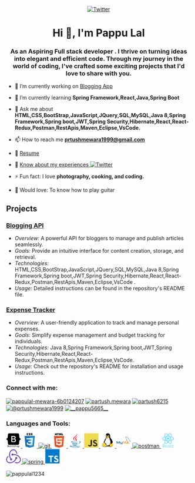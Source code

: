 <center>
  <a href="https://www.linkedin.com/in/pappulal-mewara/" target="_blank"><img src="https://cdn2.iconfinder.com/data/icons/social-media-2199/64/social_media_isometric_14-linkedin-512.png" height="80px" width="80px" alt="Twitter"></a></center>
<h1 align="center">Hi 👋, I'm Pappu Lal</h1>
<h3 align="center">As an Aspiring Full stack developer . I thrive on turning ideas into elegant and efficient code. Through my journey in the world of coding, I've crafted some exciting projects that I'd love to share with you.</h3>

- 🔭 I’m currently working on [Blogging App](https://github.com/PappuLal1234/Blogging-app.git)

- 🌱 I’m currently learning **Spring Framework,React,Java,Spring Boot**

- 💬 Ask me about **HTML,CSS,BootStrap,JavaScript,JQuery,SQL,MySQL,Java 8,Spring Framework,Spring boot,JWT,Spring Security,Hibernate,React,React-Redux,Postman,RestApis,Maven,Eclipse,VsCode.**

- 📫 How to reach me **prtushmewara1999@gmail.com**
- 📝 <a href="https://www.linkedin.com/in/pappulal-mewara/overlay/1635537399938/single-media-viewer/?profileId=ACoAADSFfOQBsRmRQIIOqamWbWOWwPszQrpDWRw" 
 target="_blank">Resume</a>

- 📄 <span> <a href="https://www.linkedin.com/in/pappulal-mewara/" target="_blank">Know about my experiences <img src="https://cdn2.iconfinder.com/data/icons/social-media-2199/64/social_media_isometric_14-linkedin-512.png" height="25px" width="25px" alt="Twitter"></a></span> 
-  ⚡ Fun fact: I love <Strong>photography, cooking, and coding.</Strong>
-  🎸 Would love: To know how to play guitar
  
  
## Projects

### [Blogging API](https://github.com/PappuLal1234/Blogging-app.git)

- *Overview:* A powerful API for bloggers to manage and publish articles seamlessly.
- *Goals:* Provide an intuitive interface for content creation, storage, and retrieval.
- *Technologies:* HTML,CSS,BootStrap,JavaScript,JQuery,SQL,MySQL,Java 8,Spring Framework,Spring boot,JWT,Spring Security,Hibernate,React,React-Redux,Postman,RestApis,Maven,Eclipse,VsCode .
- *Usage:* Detailed instructions can be found in the repository's README file.
 
### [Expense Tracker](https://github.com/PappuLal1234/Blogging-app.git)

- *Overview:* A user-friendly application to track and manage personal expenses.
- *Goals:* Simplify expense management and budget tracking for individuals.
- *Technologies:* Java 8,Spring Framework,Spring boot,JWT,Spring Security,Hibernate,React,React-Redux,Postman,RestApis,Maven,Eclipse,VsCode.
- *Usage:* Check out the repository's README for installation and usage instructions.
 

<h3 align="left">Connect with me:</h3>
<p align="left">
<a href="https://linkedin.com/in/pappulal-mewara-6b0124207" target="blank"><img align="center" src="https://raw.githubusercontent.com/rahuldkjain/github-profile-readme-generator/master/src/images/icons/Social/linked-in-alt.svg" alt="pappulal-mewara-6b0124207" height="30" width="40" /></a>
<a href="https://fb.com/partush.mewara" target="blank"><img align="center" src="https://raw.githubusercontent.com/rahuldkjain/github-profile-readme-generator/master/src/images/icons/Social/facebook.svg" alt="partush.mewara" height="30" width="40" /></a>
<a href="https://instagram.com/partush6215" target="blank"><img align="center" src="https://raw.githubusercontent.com/rahuldkjain/github-profile-readme-generator/master/src/images/icons/Social/instagram.svg" alt="partush6215" height="30" width="40" /></a>
<a href="https://www.hackerrank.com/@prtushmewara1999" target="blank"><img align="center" src="https://raw.githubusercontent.com/rahuldkjain/github-profile-readme-generator/master/src/images/icons/Social/hackerrank.svg" alt="@prtushmewara1999" height="30" width="40" /></a>
<a href="https://www.leetcode.com/__pappu5665__" target="blank"><img align="center" src="https://raw.githubusercontent.com/rahuldkjain/github-profile-readme-generator/master/src/images/icons/Social/leet-code.svg" alt="__pappu5665__" height="30" width="40" /></a>
</p>

<h3 align="left">Languages and Tools:</h3>
<p align="left"> <a href="https://getbootstrap.com" target="_blank" rel="noreferrer"> <img src="https://raw.githubusercontent.com/devicons/devicon/master/icons/bootstrap/bootstrap-plain-wordmark.svg" alt="bootstrap" width="40" height="40"/> </a> <a href="https://www.w3schools.com/css/" target="_blank" rel="noreferrer"> <img src="https://raw.githubusercontent.com/devicons/devicon/master/icons/css3/css3-original-wordmark.svg" alt="css3" width="40" height="40"/> </a> <a href="https://git-scm.com/" target="_blank" rel="noreferrer"> <img src="https://www.vectorlogo.zone/logos/git-scm/git-scm-icon.svg" alt="git" width="40" height="40"/> </a> <a href="https://www.w3.org/html/" target="_blank" rel="noreferrer"> <img src="https://raw.githubusercontent.com/devicons/devicon/master/icons/html5/html5-original-wordmark.svg" alt="html5" width="40" height="40"/> </a> <a href="https://www.java.com" target="_blank" rel="noreferrer"> <img src="https://raw.githubusercontent.com/devicons/devicon/master/icons/java/java-original.svg" alt="java" width="40" height="40"/> </a> <a href="https://developer.mozilla.org/en-US/docs/Web/JavaScript" target="_blank" rel="noreferrer"> <img src="https://raw.githubusercontent.com/devicons/devicon/master/icons/javascript/javascript-original.svg" alt="javascript" width="40" height="40"/> </a> <a href="https://www.linux.org/" target="_blank" rel="noreferrer"> <img src="https://raw.githubusercontent.com/devicons/devicon/master/icons/linux/linux-original.svg" alt="linux" width="40" height="40"/> </a> <a href="https://www.mysql.com/" target="_blank" rel="noreferrer"> <img src="https://raw.githubusercontent.com/devicons/devicon/master/icons/mysql/mysql-original-wordmark.svg" alt="mysql" width="40" height="40"/> </a> <a href="https://postman.com" target="_blank" rel="noreferrer"> <img src="https://www.vectorlogo.zone/logos/getpostman/getpostman-icon.svg" alt="postman" width="40" height="40"/> </a> <a href="https://reactjs.org/" target="_blank" rel="noreferrer"> <img src="https://raw.githubusercontent.com/devicons/devicon/master/icons/react/react-original-wordmark.svg" alt="react" width="40" height="40"/> </a> <a href="https://redux.js.org" target="_blank" rel="noreferrer"> <img src="https://raw.githubusercontent.com/devicons/devicon/master/icons/redux/redux-original.svg" alt="redux" width="40" height="40"/> </a> <a href="https://spring.io/" target="_blank" rel="noreferrer"> <img src="https://www.vectorlogo.zone/logos/springio/springio-icon.svg" alt="spring" width="40" height="40"/> </a> <a href="https://www.typescriptlang.org/" target="_blank" rel="noreferrer"> <img src="https://raw.githubusercontent.com/devicons/devicon/master/icons/typescript/typescript-original.svg" alt="typescript" width="40" height="40"/> </a> </p>

<p><img align="center" src="https://github-readme-stats.vercel.app/api/top-langs?username=pappulal1234&show_icons=true&locale=en&layout=compact" alt="pappulal1234" /></p>
